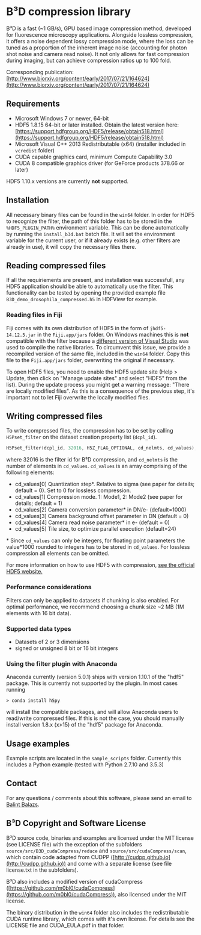 # B³D compression library

B³D is a fast (~1 GB/s), GPU based image compression method, developed for
fluorescence microscopy applications. Alongside lossless compression, it offers
a noise dependent lossy compression mode, where the loss can be tuned as a
proportion of the inherent image noise (accounting for photon shot noise and
camera read noise). It not only allows for fast compression during imaging, but
can achieve compression ratios up to 100 fold.

Corresponding publication:
[http://www.biorxiv.org/content/early/2017/07/21/164624](http://www.biorxiv.org/content/early/2017/07/21/164624)

## Requirements
* Microsoft Windows 7 or newer, 64-bit
* HDF5 1.8.15 64-bit or later installed. Obtain the
latest version here: [https://support.hdfgroup.org/HDF5/release/obtain518.html](https://support.hdfgroup.org/HDF5/release/obtain518.html)
* Microsoft Visual C++ 2013 Redistributable (x64) (installer included in
  `vcredist` folder)
* CUDA capable graphics card, minimum Compute Capability 3.0
* CUDA 8 compatible graphics driver (for GeForce products 378.66 or later)

HDF5 1.10.x versions are currently **not** supported.

## Installation
All necessary binary files can be found in the `win64` folder. In order for
HDF5 to recognize the filter, the path of this folder has to be stored in the
`%HDF5_PLUGIN_PATH%` environment variable. This can be done automatically by
running the `install_b3d.bat` batch file. It will set the environment variable
for the current user, or if it already exists (e.g. other filters are already
in use), it will copy the necessary files there.

## Reading compressed files
If all the requiriements are present, and installation was successfull, any
HDF5 application should be able to automatically use the filter. This
functionality can be tested by opening the provided example file
`B3D_demo_drosophila_compressed.h5` in HDFView for example.

### Reading files in Fiji
Fiji comes with its own distribution of HDF5 in the form of
`jhdf5-14.12.5.jar` in  the `Fiji.app/jars` folder. On Windows machines this
is **not** compatible with the filter because a [different version of Visual
Studio](http://siomsystems.com/mixing-visual-studio-versions/) was used to
compile the native libraries. To circumvent this issue, we provide a recompiled
version of the same file, included in the `win64` folder. Copy this file to the
`Fiji.app/jars` folder, overwriting the original if necessary.

To open HDF5 files, you need to enable the HDF5 update site (Help > Update,
then click on "Manage update sites" and select "HDF5" from the list). During
the update process you might get a warning message: "There are locally modified
files". As this is a consequence of the previous step, it's important not to
let Fiji overwrite the locally modified files.

## Writing compressed files
To write compressed files, the compression has to be set by calling
`H5Pset_filter` on the dataset creation property list (`dcpl_id`).

```c
H5Pset_filter(dcpl_id, 32016, H5Z_FLAG_OPTIONAL, cd_nelmts, cd_values);
```
where 32016 is the filter id for B³D compression, and `cd_nelmts` is the number
of elements in `cd_values`. `cd_values` is an array comprising of the
following elements:
* cd_values[0] Quantization step*. Relative to sigma (see paper for details;
  default = 0). Set to 0 for lossless compression.
* cd_values[1] Compression mode. 1: Mode1, 2: Mode2 (see paper for details;
  default = 1)
* cd_values[2] Camera conversion parameter* in DN/e- (default=1000)
* cd_values[3] Camera background offset parameter in DN (default = 0)
* cd_values[4] Camera read noise parameter* in e- (default = 0)
* cd_values[5] Tile size, to optimize parallel execution (default=24)

\* Since `cd_values` can only be integers, for floating point parameters the
value*1000 rounded to integers has to be stored in `cd_values`. For lossless
compression all elements can be omitted.

For more information on how to use HDF5 with compression,
[see the official HDF5 website.](https://support.hdfgroup.org/HDF5/faq/compression.html)

### Performance considerations
Filters can only be applied to datasets if chunking is also enabled. For
optimal performance, we recommend choosing a chunk size ~2 MB (1M elements
with 16 bit data).

### Supported data types
* Datasets of 2 or 3 dimensions
* signed or unsigned 8 bit or 16 bit integers

### Using the filter plugin with Anaconda
Anaconda currently (version 5.0.1) ships with version 1.10.1 of the "hdf5"
package. This is currently not supported by the plugin. In most cases running
```
> conda install h5py
```
will install the compatible packages, and will allow Anaconda users to read/write
compressed files. If this is not the case, you should manually install version
1.8.x (x>15) of the "hdf5" package for Anaconda.

## Usage examples
Example scripts are located in the `sample_scripts` folder. Currently this
includes a Python example (tested with Python 2.7.10 and 3.5.3)

## Contact
For any questions / comments about this software, please send an email to [Balint Balazs](mailto:balint.balazs@embl.de).

## B³D Copyright and Software License
B³D source code, binaries and examples are licensed under the MIT license (see
LICENSE file) with the exception of the subfolders
`source/src/B3D_cudaCompress/reduce` and `source/src/cudaCompress/scan`, which
contain code adapted from CUDPP ([http://cudpp.github.io](http://cudpp.github.io)) and come with a separate license (see file
license.txt in the subfolders).

B³D also includes a modified version of cudaCompress ([https://github.com/m0bl0/cudaCompress](https://github.com/m0bl0/cudaCompress)),
also licensed under the MIT license.

The binary distribution in the `win64` folder also includes the redistributable
CUDA runtime library, which comes with it's own license. For details see the
LICENSE file and CUDA_EULA.pdf in that folder. 